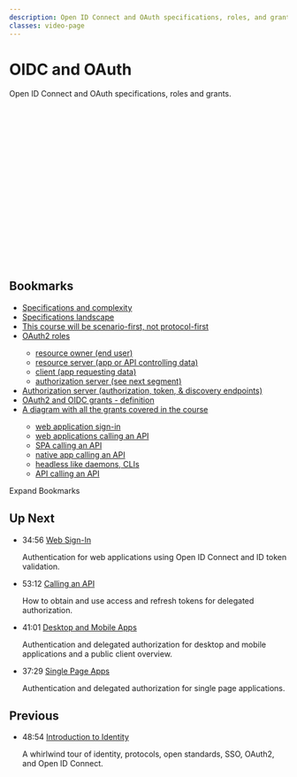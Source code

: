 ```yaml
---
description: Open ID Connect and OAuth specifications, roles, and grants.
classes: video-page
---
```

# OIDC and OAuth

Open ID Connect and OAuth specifications, roles and grants.

<!-- <div class='video-wrapper'>djvvz13kcz</div> -->

<script src="https://fast.wistia.com/embed/medias/djvvz13kcz.jsonp" async></script>
<script src="https://fast.wistia.com/assets/external/E-v1.js" async></script>

<div class="wistia_responsive_padding" style="padding:56.25% 0 0 0;position:relative;"><div class="wistia_responsive_wrapper" style="height:100%;left:0;position:absolute;top:0;width:100%;"><div class="wistia_embed wistia_async_djvvz13kcz seo=false videoFoam=true" style="height:100%;position:relative;width:100%"><div class="wistia_swatch" style="height:100%;left:0;opacity:0;overflow:hidden;position:absolute;top:0;transition:opacity 200ms;width:100%;"><img src="https://fast.wistia.com/embed/medias/djvvz13kcz/swatch" style="filter:blur(5px);height:100%;object-fit:contain;width:100%;" alt="" onload="this.parentNode.style.opacity=1;" /></div></div></div></div>

## Bookmarks

<div class="video-transcript">
  <ul>
    <li><a href="#wistia_djvvz13kcz?time=17">Specifications and complexity</a></li>
    <li><a href="#wistia_djvvz13kcz?time=121">Specifications landscape</a></li>
    <li><a href="#wistia_djvvz13kcz?time=213">This course will be scenario-first, not protocol-first</a></li>
    <li><a href="#wistia_djvvz13kcz?time=280">OAuth2 roles</a></li>
    <ul>
      <li><a href="#wistia_djvvz13kcz?time=301">resource owner (end user)</a></li>
      <li><a href="#wistia_djvvz13kcz?time=315">resource server (app or API controlling data)</a></li>
      <li><a href="#wistia_djvvz13kcz?time=338">client (app requesting data)</a></li>
      <li><a href="#wistia_djvvz13kcz?time=410">authorization server (see next segment)</a></li>
    </ul>  
    <li><a href="#wistia_djvvz13kcz?time=425">Authorization server (authorization, token, & discovery endpoints)</a></li>
    <li><a href="#wistia_djvvz13kcz?time=492">OAuth2 and OIDC grants - definition</a></li>
    <li><a href="#wistia_djvvz13kcz?time=621">A diagram with all the grants covered in the course</a></li>
    <ul>
      <li><a href="#wistia_djvvz13kcz?time=666">web application sign-in</a></li>
      <li><a href="#wistia_djvvz13kcz?time=688">web applications calling an API</a></li>
      <li><a href="#wistia_djvvz13kcz?time=745">SPA calling an API</a></li>
      <li><a href="#wistia_djvvz13kcz?time=758">native app calling an API</a></li>
      <li><a href="#wistia_djvvz13kcz?time=805">headless like daemons, CLIs</a></li>
      <li><a href="#wistia_djvvz13kcz?time=841">API calling an API</a></li>
    </ul>
  </ul>
</div>

<div class="video-transcript-expand" onClick="(function() {
  $('.video-transcript').toggleClass('expanded');
  $('.video-transcript-expand i').attr('class', $('.video-transcript').hasClass('expanded') ? 'icon-budicon-462' : 'icon-budicon-460');
})()">Expand Bookmarks <i class="icon-budicon-460"></i></div>

## Up Next

<ul class="up-next">
  <li>
    <span class="video-time"><i class="icon icon-budicon-494"></i>34:56</span>
    <i class="video-icon icon icon-budicon-676"></i>
    <a href="/learn-identity/03-web-sign-in">Web Sign-In</a>
    <p>Authentication for web applications using Open ID Connect and ID token validation.</p>
  </li>

  <li>
    <span class="video-time"><i class="icon icon-budicon-494"></i>53:12</span>
    <i class="video-icon icon icon-budicon-676"></i>
    <a href="/learn-identity/04-calling-an-api">Calling an API</a>
    <p>How to obtain and use access and refresh tokens for delegated authorization.</p>
  </li>

  <li>
    <span class="video-time"><i class="icon icon-budicon-494"></i>41:01</span>
    <i class="video-icon icon icon-budicon-676"></i>
    <a href="/learn-identity/05-desktop-and-mobile-apps">Desktop and Mobile Apps</a>
    <p>Authentication and delegated authorization for desktop and mobile applications and a public client overview.</p>
  </li>

  <li>
    <span class="video-time"><i class="icon icon-budicon-494"></i>37:29</span>
    <i class="video-icon icon icon-budicon-676"></i>
    <a href="/learn-identity/06-single-page-apps">Single Page Apps</a>
    <p>Authentication and delegated authorization for single page applications.</p>
  </li>
</ul>

## Previous

<ul class="up-next">
  <li>
    <span class="video-time"><i class="icon icon-budicon-494"></i>48:54</span>
    <i class="video-icon icon icon-budicon-676"></i>
    <a href="/learn-identity/01-introduction-to-identity">Introduction to Identity</a>
    <p>A whirlwind tour of identity, protocols, open standards, SSO, OAuth2, and Open ID Connect.</p>
  </li>
</ul>
